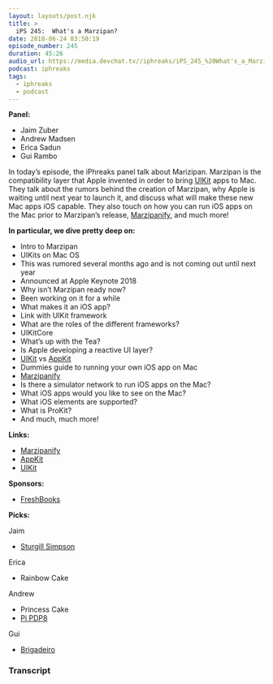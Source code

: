 ```yaml
---
layout: layouts/post.njk
title: >
  iPS 245:  What's a Marzipan?
date: 2018-06-24 03:50:19
episode_number: 245
duration: 45:26
audio_url: https://media.devchat.tv//iphreaks/iPS_245_%20What's_a_Marzipan.mp3
podcast: iphreaks
tags:
  - iphreaks
  - podcast
---
```


**Panel:**

- Jaim Zuber
- Andrew Madsen
- Erica Sadun
- Gui Rambo

In today’s episode, the iPhreaks panel talk about Marizipan. Marzipan is the compatibility layer that Apple invented in order to bring [UIKit](https://developer.apple.com/documentation/UIKit) apps to Mac. They talk about the rumors behind the creation of Marzipan, why Apple is waiting until next year to launch it, and discuss what will make these new Mac apps iOS capable. They also touch on how you can run iOS apps on the Mac prior to Marzipan’s release, [Marzipanify](https://github.com/steventroughtonsmith/marzipanify), and much more!

**In particular, we dive pretty deep on:**

- Intro to Marzipan
- UIKits on Mac OS
- This was rumored several months ago and is not coming out until next year
- Announced at Apple Keynote 2018
- Why isn’t Marzipan ready now?
- Been working on it for a while
- What makes it an iOS app?
- Link with UIKit framework
- What are the roles of the different frameworks?
- UIKitCore
- What’s up with the Tea?
- Is Apple developing a reactive UI layer?
- [UIKit](https://developer.apple.com/documentation/UIKit) vs [AppKit](https://developer.apple.com/documentation/appkit?changes=_8)
- Dummies guide to running your own iOS app on Mac
- [Marzipanify](https://github.com/steventroughtonsmith/marzipanify)
- Is there a simulator network to run iOS apps on the Mac?
- What iOS apps would you like to see on the Mac?
- What iOS elements are supported?
- What is ProKit?
- And much, much more!

**Links:**

- [Marzipanify](https://github.com/steventroughtonsmith/marzipanify)
- [AppKit](https://developer.apple.com/documentation/appkit?changes=_8)
- [UIKit](https://developer.apple.com/documentation/UIKit)

**Sponsors:**

- [FreshBooks](https://www.freshbooks.com/invoice?ref=11731&utm_source=pbm&utm_medium=affiliate-program&utm_influencer=419364&utm_campaign=podcast-influencers)

**Picks:**

Jaim

- [Sturgill Simpson](https://www.sturgillsimpson.com/)

Erica

- Rainbow Cake

Andrew

- Princess Cake
- [Pi PDP8](https://www.rs-online.com/designspark/my-raspberry-pi-thinks-its-a-pdp-8)

Gui

- [Brigadeiro](https://en.wikipedia.org/wiki/Brigadeiro)

### Transcript
